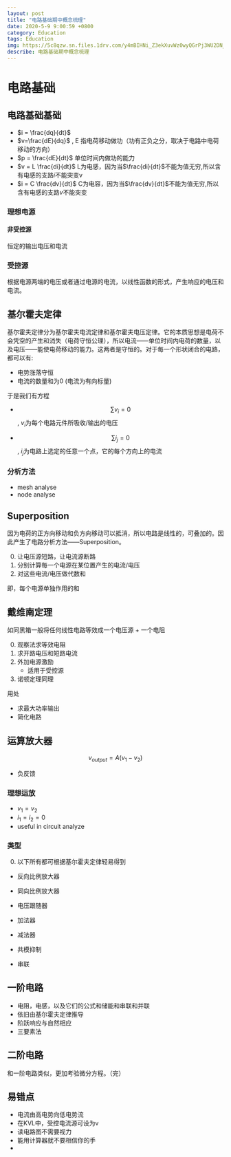 ```yaml
---
layout: post
title: "电路基础期中概念梳理"
date: 2020-5-9 9:00:59 +0800
category: Education
tags: Education
img: https://5c8qzw.sn.files.1drv.com/y4mBIHNi_Z3ekXuvWz0wyQGrPj3WU2DN_IH-wc965zLTbW5SGrjzvzgq10BdT3lv2nPYPRa5pMZcwDj2lRTpPN8bdFveYN5j1VPB58hr8ikSab7RQgjWgfax5-n-axGhkqATx-cQyFtw7fcGzgy_uR7e50MtW657S3I5VPQ9bXF8iqAOrUBxGiW0g7T-oc9pailfqA9cZDwecgc_ZYu3-cKiw?width=615&height=285&cropmode=none
describe: 电路基础期中概念梳理
---
```




<head>
<script src="https://cdn.mathjax.org/mathjax/latest/MathJax.js?config=TeX-AMS-MML_HTMLorMML" type="text/javascript"></script> <script type="text/x-mathjax-config"> MathJax.Hub.Config({ tex2jax: { skipTags: ['script', 'noscript', 'style', 'textarea', 'pre'], inlineMath: [['$','$']] } }); </script>
</head>

# 电路基础

## 电路基础基础

- $i = \frac{dq}{dt}$
- $v=\frac{dE}{dq}$  , E 指电荷移动做功（功有正负之分，取决于电路中电荷移动的方向）
- $p = \frac{dE}{dt}$   单位时间内做功的能力
- $v = L \frac{di}{dt}$  L为电感，因为当$\frac{di}{dt}$不能为值无穷,所以含有电感的支路$i$不能突变v
- $i = C \frac{dv}{dt}$  C为电容，因为当$\frac{dv}{dt}$不能为值无穷,所以含有电感的支路$v$不能突变

### 理想电源

#### 非受控源

恒定的输出电压和电流

### 受控源

根据电源两端的电压或者通过电源的电流，以线性函数的形式，产生响应的电压和电流。

## 基尔霍夫定律

基尔霍夫定律分为基尔霍夫电流定律和基尔霍夫电压定律。它的本质思想是电荷不会凭空的产生和消失（电荷守恒公理），所以电流——单位时间内电荷的数量，以及电压——能使电荷移动的能力。这两者是守恒的。对于每一个形状闭合的电路，都可以有:

- 电势涨落守恒
- 电流的数量和为0 (电流为有向标量)

于是我们有方程

- $$\sum{v_i} = 0$$, $v_i$为每个电路元件所吸收/输出的电压

- $$\sum{i_j} = 0$$, $i_j$为电路上选定的任意一个点，它的每个方向上的电流

### 分析方法

- mesh analyse
- node analyse

## Superposition

因为电荷的正方向移动和负方向移动可以抵消，所以电路是线性的，可叠加的。因此产生了电路分析方法——Superposition。

0. 让电压源短路，让电流源断路
1. 分别计算每一个电源在某位置产生的电流/电压
2. 对这些电流/电压做代数和

即，每个电源单独作用的和

## 戴维南定理

如同黑箱一般将任何线性电路等效成一个电压源 + 一个电阻

0. 观察法求等效电阻
1. 求开路电压和短路电流
2. 外加电源激励
   - 适用于受控源
3. 诺顿定理同理

用处

- 求最大功率输出
- 简化电路

## 运算放大器

$$ v_{output} = A(v_1-v_2)$$

- 负反馈

### 理想运放

- $v_1=v_2$
- $i_1 = i_2 = 0$
- useful in circuit analyze

### 类型

0. 以下所有都可根据基尔霍夫定律轻易得到

- 反向比例放大器

- 同向比例放大器

- 电压跟随器

- 加法器

- 减法器

- 共模抑制

- 串联

## 一阶电路

- 电阻，电感，以及它们的公式和储能和串联和并联
- 依旧由基尔霍夫定律推导
- 阶跃响应与自然相应
- 三要素法

## 二阶电路

和一阶电路类似，更加考验微分方程。（完）

  

## 易错点

- 电流由高电势向低电势流
- 在KVL中，受控电流源可设为v
- 读电路图不需要视力
- 能用计算器就不要相信你的手
- 



